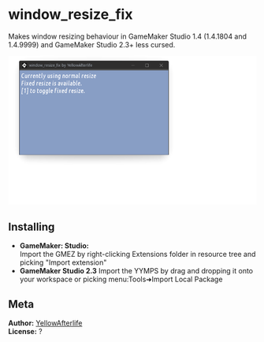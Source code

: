 # window_resize_fix

Makes window resizing behaviour in GameMaker Studio 1.4 (1.4.1804 and 1.4.9999) and GameMaker Studio 2.3+ less cursed.

![](export/resize.gif)

## Installing

- **GameMaker: Studio:**  
  Import the GMEZ by right-clicking Extensions folder in resource tree and picking "Import extension"
- **GameMaker Studio 2.3**
  Import the YYMPS by drag and dropping it onto your workspace or picking menu:Tools➜Import Local Package

## Meta

**Author:** [YellowAfterlife](https://github.com/YellowAfterlife)  
**License:** ?